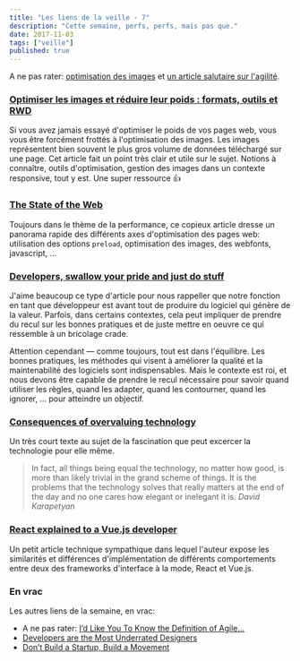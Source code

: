```yaml
---
title: "Les liens de la veille - 7"
description: "Cette semaine, perfs, perfs, mais pas que."
date: 2017-11-03
tags: ["veille"]
published: true
---
```


A ne pas rater: [optimisation des images](https://blog.dareboost.com/fr/2017/10/optimiser-les-images-et-reduire-leur-poids-formats-outils-et-rwd/) et [un article salutaire sur l'agilité](https://medium.com/@JoshuaKerievsky/id-like-you-to-know-the-definition-of-agile-639d3fd29d54).


### [Optimiser les images et réduire leur poids : formats, outils et RWD](https://blog.dareboost.com/fr/2017/10/optimiser-les-images-et-reduire-leur-poids-formats-outils-et-rwd/)

Si vous avez jamais essayé d'optimiser le poids de vos pages web, vous vous être forcément frottés à l'optimisation des images. Les images représentent bien souvent le plus gros volume de données téléchargé sur une page. 
Cet article fait un point très clair et utile sur le sujet. Notions à connaître, outils d'optimisation, gestion des images dans un contexte responsive, tout y est. Une super ressource 👍

### [The State of the Web](https://medium.com/@fox/talk-the-state-of-the-web-3e12f8e413b3)

Toujours dans le thème de la performance, ce copieux article dresse un panorama rapide des différents axes d'optimisation des pages web: utilisation des options `preload`, optimisation des images, des webfonts, javascript, &hellip;

### [Developers, swallow your pride and just do stuff](https://dev.to/lukaszsagol/developers-swallow-your-pride-and-just-do-stuff)

J'aime beaucoup ce type d'article pour nous rappeller que notre fonction en tant que développeur est avant tout de produire du logiciel qui génère de la valeur. Parfois, dans certains contextes, cela peut impliquer de prendre du recul sur les bonnes pratiques et de juste mettre en oeuvre ce qui ressemble à un bricolage crade. 

Attention cependant — comme toujours, tout est dans l'équilibre. Les bonnes pratiques, les méthodes qui visent à améliorer la qualité et la maintenabilité des logiciels sont indispensables. Mais le contexte est roi, et nous devons être capable de prendre le recul nécessaire pour savoir quand utiliser les règles, quand les adapter, quand les contourner, quand les ignorer, &hellip; pour atteindre un objectif.


### [Consequences of overvaluing technology](https://dev.to/davidk01/consequences-of-overvaluing-technology-7fp)

Un très court texte au sujet de la fascination que peut excercer la technologie pour elle même. 

>In fact, all things being equal the technology, no matter how good, is more than likely trivial in the grand scheme of things. It is the problems that the technology solves that really matters at the end of the day and no one cares how elegant or inelegant it is.
><cite>David Karapetyan</cite>

### [React explained to a Vue.js developer](https://medium.com/@pierrericgarcia/react-explained-to-a-vue-js-developer-73afa7e8fb6f)

Un petit article technique sympathique dans lequel l'auteur expose les similarités et différences d'implémentation de différents comportements entre deux des frameworks d'interface à la mode, React et Vue.js.


### En vrac

Les autres liens de la semaine, en vrac:

- A ne pas rater: [I’d Like You To Know the Definition of Agile…](https://medium.com/@JoshuaKerievsky/id-like-you-to-know-the-definition-of-agile-639d3fd29d54)
- [Developers are the Most Underrated Designers](https://hackernoon.com/developers-are-the-most-underrated-designers-5855a7e4aa2c)
- [Don’t Build a Startup, Build a Movement](https://medium.com/swlh/dont-build-a-startup-build-a-movement-15c31213168)
